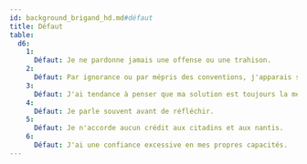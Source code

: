 ```yaml
---
id: background_brigand_hd.md#défaut
title: Défaut
table:
  d6:
    1:
      Défaut: Je ne pardonne jamais une offense ou une trahison.
    2:
      Défaut: Par ignorance ou par mépris des conventions, j'apparais souvent comme un rustre.
    3:
      Défaut: J'ai tendance à penser que ma solution est toujours la meilleure.
    4:
      Défaut: Je parle souvent avant de réfléchir.
    5:
      Défaut: Je n'accorde aucun crédit aux citadins et aux nantis.
    6:
      Défaut: J'ai une confiance excessive en mes propres capacités.
---
```



